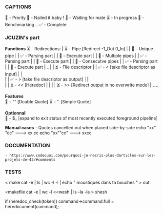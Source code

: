 
### CAPTIONS

🎯	 -	 Prority
🗿	 -	 Nailed it baby !
🚧	 -	 Waiting for mate
⏳	-	In progress
🧪	 - 	 Benchmarking...
✅	-	Complete

### JCUZIN's part
**Functions**
	⏳ - Redirections:
	|	⏳ - Pipe 					[Redirect -1_Out 0_In]
	|	| 🧪 - Unique pipe
	|	| 		✅ -  Parsing part
	|	| 		🧪 -  Execute part
	|	| 🧪 - Multiple pipes
	|	| 		✅ -  Parsing part
	|	| 		🧪 -  Execute part
	|	| 🧪 - Consecutve pipes
	|	| 		✅ -  Parsing part
	|	|		🧪 -  Execute part
	|	\_
	|
	|	⏳ - File descriptor
	|	|	✅ - <			[take file descriptor as input]
	|	|					 
	|	|	✅ - >			[take file descriptor as output]
	|	|						
	|	|	⏳ - <<			[Heredoc]
	|	|
	|	|	⏳ - >>			[Redirect output in no overwrite mode]
	|	\_
	\_

**Features**	
		🧪 - ""							[Double Quote]
		⏳ - ''							[Simple Quote]

**Optionnal**	
		🚧 - $_							 [expand to exit status of most recently executed foreground pipeline]

**Manual cases**
	- Quotes cancelled out when placed side-by-side
			echo "xx"    "cc" ---> xx cc
			echo "xx""cc" ---> xxcc

### DOCUMENTATION

	- https://www.codequoi.com/pourquoi-je-necris-plus-darticles-sur-les-projets-de-42/#comments

### TESTS

< make cat -e | ls | wc -l -l | echo "     moustiques dans   ta   bouches   " > out

<makefile cat -e | wc -l <<wesh | ls -la -la > shesh

if (heredoc_check(token))
			command->command.full = heredocument(command);